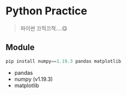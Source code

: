 # Python Practice

> 파이썬 끄적끄적....😋

## Module

```python
pip install numpy==1.19.3 pandas matplotlib
```

- pandas
- numpy (v1.19.3)
- matplotlib
